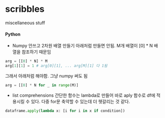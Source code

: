 # scribbles
miscellaneous stuff

#### Python
* Numpy 안쓰고 2차원 배열 만들기
아래처럼 만들면 안됨. M개 배열이 [0] * N 배열을 참조하기 때문임
```python
arg = [[0] * N] * M
arg[1][1] = 1 # arg[0][1], ... arg[M][1] 다 1됨 
```
그래서 아래처럼 해야함. 그냥 numpy 써도 됨
```python
arg = [[0] * N for _ in range(M)]
```

* list comprehensions
간단한 함수는 lambda로 만들어 바로 aply 함수로 df에 적용시킬 수 있다. 다중 for문 축약할 수 있는데 더 헷갈리는 것 같다.
```python
dataframe.apply(lambda x: [i for i in x if condition])
```
